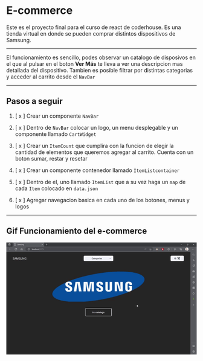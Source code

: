 # E-commerce

Este es el proyecto final para el curso de react de coderhouse. Es una tienda virtual en donde se pueden comprar distintos dispositivos de Samsung.

---

El funcionamiento es sencillo, podes observar un catalogo de disposivos en el que al pulsar en el boton **Ver Más** te lleva a ver una descripcion mas detallada del dispositivo. Tambien es posible filtrar por distintas categorias y acceder al carrito desde el `NavBar`

---

## Pasos a seguir

1. [ x ] Crear un componente `NavBar`

2. [ x ] Dentro de `NavBar` colocar un logo, un menu desplegable y un componente llamado `CartWidget`

3. [ x ] Crear un `ItemCount` que cumplira con la funcion de elegir la cantidad de elementos que queremos agregar al carrito. Cuenta con un boton sumar, restar y resetar

4. [ x ] Crear un componente contenedor llamado `ItemListcontainer` 

5. [ x ] Dentro de el, uno llamado `ItemList` que a su vez haga un `map` de cada `Item` colocado en `data.json`

6. [ x ] Agregar navegacion basica en cada uno de los botones, menus y logos

---
## Gif Funcionamiento del e-commerce

![](./src/assets/funcionamiento-ecommerce.gif)